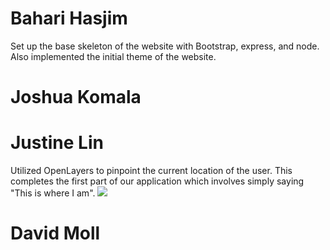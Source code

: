 # Bahari Hasjim
Set up the base skeleton of the website with Bootstrap, express, and node. Also implemented the initial theme of the website.

# Joshua Komala

# Justine Lin
Utilized OpenLayers to pinpoint the current location of the user. This completes the first part of our application which involves simply saying "This is where I am".
![](http://i.imgur.com/t0OXJe4.jpg?raw=true)

# David Moll
